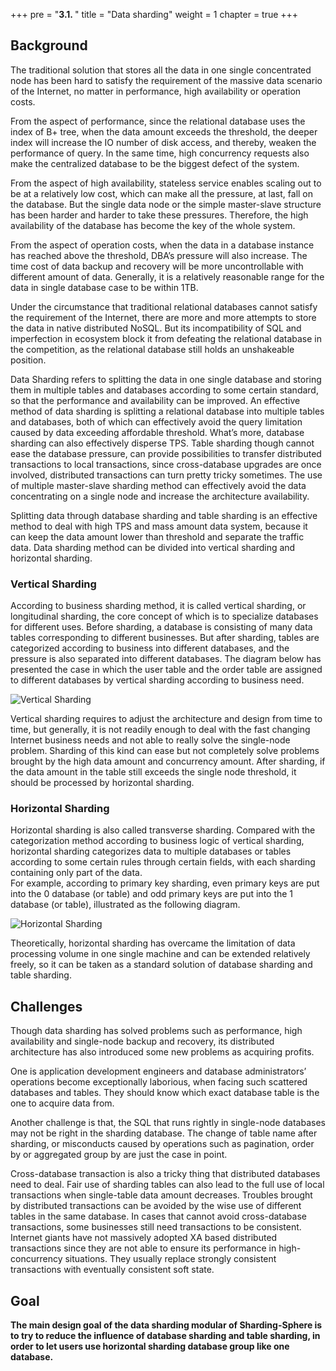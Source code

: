 +++
pre = "<b>3.1. </b>"
title = "Data sharding"
weight = 1
chapter = true
+++

## Background

The traditional solution that stores all the data in one single concentrated node has been hard to satisfy the requirement of the massive data scenario of the Internet, no matter in performance, high availability or operation costs.

From the aspect of performance, since the relational database uses the index of B+ tree, when the data amount exceeds the threshold, the deeper index will increase the IO number of disk access, and thereby, weaken the performance of query. 
In the same time, high concurrency requests also make the centralized database to be the biggest defect of the system.

From the aspect of high availability, stateless service enables scaling out to be at a relatively low cost, which can make all the pressure, at last, fall on the database. 
But the single data node or the simple master-slave structure has been harder and harder to take these pressures. 
Therefore, the high availability of the database has become the key of the whole system.

From the aspect of operation costs, when the data in a database instance has reached above the threshold, DBA’s pressure will also increase. 
The time cost of data backup and recovery will be more uncontrollable with different amount of data. 
Generally, it is a relatively reasonable range for the data in single database case to be within 1TB.

Under the circumstance that traditional relational databases cannot satisfy the requirement of the Internet, there are more and more attempts to store the data in native distributed NoSQL.
But its incompatibility of SQL and imperfection in ecosystem block it from defeating the relational database in the competition, as the relational database still holds an unshakeable position.

Data Sharding refers to splitting the data in one single database and storing them in multiple tables and databases according to some certain standard, so that the performance and availability can be improved. 
An effective method of data sharding is splitting a relational database into multiple tables and databases, both of which can effectively avoid the query limitation caused by data exceeding affordable threshold. 
What’s more, database sharding can also effectively disperse TPS. 
Table sharding though cannot ease the database pressure, can provide possibilities to transfer distributed transactions to local transactions, since cross-database upgrades are once involved, distributed transactions can turn pretty tricky sometimes. 
The use of multiple master-slave sharding method can effectively avoid the data concentrating on a single node and increase the architecture availability.

Splitting data through database sharding and table sharding is an effective method to deal with high TPS and mass amount data system, because it can keep the data amount lower than threshold and separate the traffic data. 
Data sharding method can be divided into vertical sharding and horizontal sharding.

### Vertical Sharding

According to business sharding method, it is called vertical sharding, or longitudinal sharding, the core concept of which is to specialize databases for different uses. 
Before sharding, a database is consisting of many data tables corresponding to different businesses. 
But after sharding, tables are categorized according to business into different databases, and the pressure is also separated into different databases. 
The diagram below has presented the case in which the user table and the order table are assigned to different databases by vertical sharding according to business need.

![Vertical Sharding](http://ovfotjrsi.bkt.clouddn.com/sharding/vertical_sharding.png)

Vertical sharding requires to adjust the architecture and design from time to time, but generally, it is not readily enough to deal with the fast changing Internet business needs and not able to really solve the single-node problem. 
Sharding of this kind can ease but not completely solve problems brought by the high data amount and concurrency amount. 
After sharding, if the data amount in the table still exceeds the single node threshold, it should be processed by horizontal sharding.

### Horizontal Sharding

Horizontal sharding is also called transverse sharding. 
Compared with the categorization method according to business logic of vertical sharding, 
horizontal sharding categorizes data to multiple databases or tables according to some certain rules through certain fields, with each sharding containing only part of the data.  
For example, according to primary key sharding, even primary keys are put into the 0 database (or table) and odd primary keys are put into the 1 database (or table), illustrated as the following diagram.

![Horizontal Sharding](http://ovfotjrsi.bkt.clouddn.com/sharding/horizontal_sharding.png)

Theoretically, horizontal sharding has overcame the limitation of data processing volume in one single machine and can be extended relatively freely, so it can be taken as a standard solution of database sharding and table sharding.

## Challenges

Though data sharding has solved problems such as performance, high availability and single-node backup and recovery, its distributed architecture has also introduced some new problems as acquiring profits.

One is application development engineers and database administrators’ operations become exceptionally laborious, when facing such scattered databases and tables. 
They should know which exact database table is the one to acquire data from.

Another challenge is that, the SQL that runs rightly in single-node databases may not be right in the sharding database. 
The change of table name after sharding, or misconducts caused by operations such as pagination, order by or aggregated group by are just the case in point.

Cross-database transaction is also a tricky thing that distributed databases need to deal. 
Fair use of sharding tables can also lead to the full use of local transactions when single-table data amount decreases. 
Troubles brought by distributed transactions can be avoided by the wise use of different tables in the same database. 
In cases that cannot avoid cross-database transactions, some businesses still need transactions to be consistent. 
Internet giants have not massively adopted XA based distributed transactions since they are not able to ensure its performance in high-concurrency situations. 
They usually replace strongly consistent transactions with eventually consistent soft state.

## Goal

**The main design goal of the data sharding modular of Sharding-Sphere is to try to reduce the influence of database sharding and table sharding, in order to let users use horizontal sharding database group like one database.**
